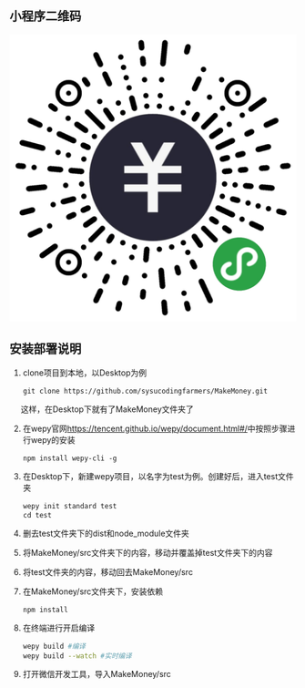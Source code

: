 ## 小程序二维码
![](./小程序二维码.jpg)

## 安装部署说明
1. clone项目到本地，以Desktop为例

   ```
   git clone https://github.com/sysucodingfarmers/MakeMoney.git
   ```

&nbsp;&nbsp;&nbsp;&nbsp;     这样，在Desktop下就有了MakeMoney文件夹了<br/>

2. 在wepy官网<https://tencent.github.io/wepy/document.html#/>中按照步骤进行wepy的安装

   ```
   npm install wepy-cli -g
   ```

3. 在Desktop下，新建wepy项目，以名字为test为例。创建好后，进入test文件夹

   ```
   wepy init standard test
   cd test
   ```

4. 删去test文件夹下的dist和node_module文件夹

5. 将MakeMoney/src文件夹下的内容，移动并覆盖掉test文件夹下的内容

6. 将test文件夹的内容，移动回去MakeMoney/src

7. 在MakeMoney/src文件夹下，安装依赖

   ```
   npm install
   ```

8. 在终端进行开启编译

   ```bash
   wepy build #编译
   wepy build --watch #实时编译
   ```

9. 打开微信开发工具，导入MakeMoney/src
